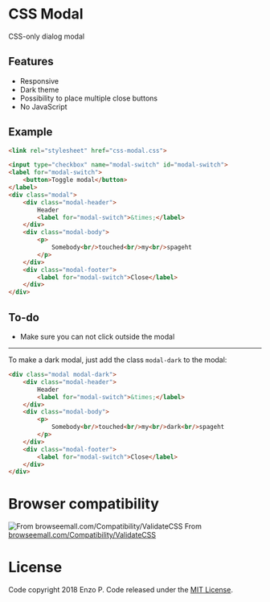 # CSS Modal
CSS-only dialog modal

## Features
- Responsive
- Dark theme
- Possibility to place multiple close buttons
- No JavaScript

## Example

```html
<link rel="stylesheet" href="css-modal.css">

<input type="checkbox" name="modal-switch" id="modal-switch">
<label for="modal-switch">
	<button>Toggle modal</button>
</label>
<div class="modal">
	<div class="modal-header">
		Header
		<label for="modal-switch">&times;</label>
	</div>
	<div class="modal-body">
		<p>
			Somebody<br/>touched<br/>my<br/>spageht
		</p>
	</div>
	<div class="modal-footer">
		<label for="modal-switch">Close</label>
	</div>
</div>

```
## To-do

 - Make sure you can not click outside the modal

----------
To make a dark modal, just add the class `modal-dark` to the modal:
```html
<div class="modal modal-dark">
	<div class="modal-header">
		Header
		<label for="modal-switch">&times;</label>
	</div>
	<div class="modal-body">
		<p>
			Somebody<br/>touched<br/>my<br/>dark<br/>spageht
		</p>
	</div>
	<div class="modal-footer">
		<label for="modal-switch">Close</label>
	</div>
</div>
```
# Browser compatibility
![From browseemall.com/Compatibility/ValidateCSS](https://i.imgur.com/A6SqxQ5.png)
From [browseemall.com/Compatibility/ValidateCSS](https://www.browseemall.com/Compatibility/ValidateCSS)
# License
Code copyright 2018 Enzo P. Code released under the [MIT License](https://github.com/SawnFx/css-modal/blob/master/LICENSE).
